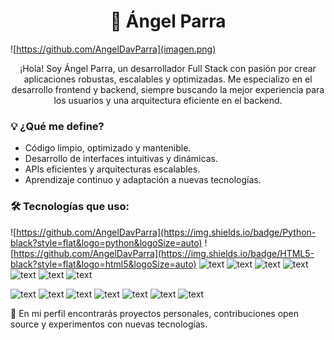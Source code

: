 <div align="center">

# 🚀 Ángel Parra 
</div>

![https://github.com/AngelDavParra](imagen.png)

<div align="center">

¡Hola! Soy Ángel Parra, un desarrollador Full Stack con pasión por crear aplicaciones robustas, escalables y optimizadas. 
Me especializo en el desarrollo frontend y backend, siempre buscando la mejor experiencia para los usuarios y una arquitectura eficiente en el backend.</div>

### 💡 ¿Qué me define?

- Código limpio, optimizado y mantenible.
- Desarrollo de interfaces intuitivas y dinámicas.
- APIs eficientes y arquitecturas escalables.
- Aprendizaje continuo y adaptación a nuevas tecnologías.
<div>

</div>

  ### 🛠️ Tecnologías que uso:

![https://github.com/AngelDavParra](https://img.shields.io/badge/Python-black?style=flat&logo=python&logoSize=auto)
![https://github.com/AngelDavParra](https://img.shields.io/badge/HTML5-black?style=flat&logo=html5&logoSize=auto)
![text](https://img.shields.io/badge/CSS-black?style=flat&logo=css3&logoColor=blue&logoSize=auto)
![text](https://img.shields.io/badge/JavaScript-black?style=flat&logo=JavaScript&logoSize=auto)
![text](https://img.shields.io/badge/TypeScript-black?style=flat&logo=TypeScript&logoSize=auto)
![text](https://img.shields.io/badge/ReactJs-black?style=flat&logo=React&logoSize=auto)
![text](https://img.shields.io/badge/Astro-black?style=flat&logo=astro&logoSize=auto)
![text](https://img.shields.io/badge/Agular-black?style=flat&logo=angular&logoSize=auto)
![text](https://img.shields.io/badge/VueJs-black?style=flat&logo=vue.js&logoSize=auto)

![text](https://img.shields.io/badge/MySql-black?style=flat&logo=mysql&logoSize=auto)
![text](https://img.shields.io/badge/Streamlit-black?style=flat&logo=streamlit&logoSize=auto)
![text](https://img.shields.io/badge/Djamgo-black?style=flat&logo=django&logoSize=auto)
![text](https://img.shields.io/badge/WordPress-black?style=flat&logo=wordpress)
![text](https://img.shields.io/badge/Java-black?style=flat&logo=java&logoSize=auto)
![text](https://img.shields.io/badge/NodeJS-black?style=flat&logo=Node.js)
![text](https://img.shields.io/badge/Rust-black?style=flat&logo=rust)

📌 En mi perfil encontrarás proyectos personales, contribuciones open source y experimentos con nuevas tecnologías.